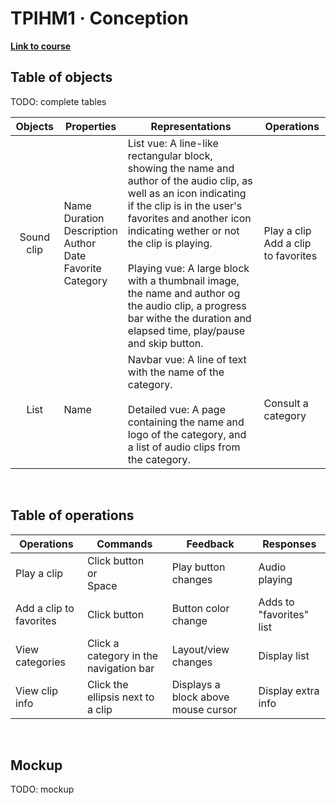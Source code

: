 # TPIHM1 · Conception

**[Link to course](https://git.iut-orsay.fr/ihm/2023-2024/TPIHM1/)**

## Table of objects

TODO: complete tables

|  Objects  |  Properties  |  Representations  |  Operations  |
|:---------:|--------------|-------------------|--------------|
|Sound clip |Name<br>Duration<br>Description<br>Author<br>Date<br>Favorite<br>Category|List vue: A line-like rectangular block, showing the name and author of the audio clip, as well as an icon indicating if the clip is in the user's favorites and another icon indicating wether or not the clip is playing.<br><br>Playing vue: A large block with a thumbnail image, the name and author og the audio clip, a progress bar withe the duration and elapsed time, play/pause and skip button.|Play a clip<br>Add a clip to favorites|
|List       |Name<br>|Navbar vue: A line of text with the name of the category.<br><br>Detailed vue: A page containing the name and logo of the category, and a list of audio clips from the category.|Consult a category|

<br>

## Table of operations

|   Operations   |  Commands  |      Feedback      |  Responses  |
|----------------|------------|--------------------|-------------|
|Play a clip     |Click button<br>or<br>Space|Play button changes |Audio playing|
|Add a clip to favorites|Click button|Button color change |Adds to "favorites" list |
|View categories |Click a category in the navigation bar|Layout/view changes |Display list |
|View clip info  |Click the ellipsis next to a clip|Displays a block above mouse cursor|Display extra info |

<br>

## Mockup

TODO: mockup
